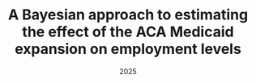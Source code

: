 ---
title: "A Bayesian approach to estimating the effect of the ACA Medicaid expansion on employment levels"
collection: publications
category: manuscripts
permalink: /publication/2010-10-01-paper-title-number-2
date: 2025
venue: 'In preparation'
---